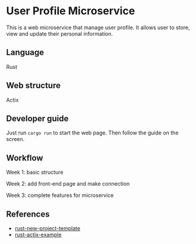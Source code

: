 # User Profile Microservice
This is a web microservice that manage user profile. It allows user to store, view and update their personal information. 

## Language
Rust

## Web structure
Actix

## Developer guide
Just run `cargo run` to start the web page. Then follow the guide on the screen.

## Workflow
Week 1: basic structure

Week 2: add front-end page and make connection

Week 3: complete features for microservice

## References
* [rust-new-project-template](https://github.com/nogibjj/rust-new-project-template)
* [rust-actix-example](https://github.com/nogibjj/hello-rust-template-example)